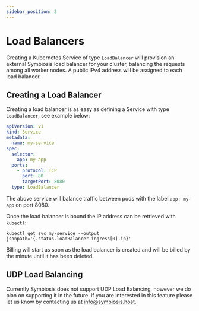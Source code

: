 ```yaml
---
sidebar_position: 2
---
```

# Load Balancers

Creating a Kubernetes Service of type `LoadBalancer` will provision an external Symbiosis load balancer for your cluster, balancing the requests among all worker nodes. A public IPv4 address will be assigned to each load balancer.

## Creating a Load Balancer

Creating a load balancer is as easy as defining a Service with type `LoadBalancer`, see example below:

```yaml
apiVersion: v1
kind: Service
metadata:
  name: my-service
spec:
  selector:
    app: my-app
  ports:
    - protocol: TCP
      port: 80
      targetPort: 8080
  type: LoadBalancer
```

The above service will balance traffic between pods with the label `app: my-app` on port 8080.

Once the load balancer is bound the IP address can be retrieved with `kubectl`:
```
kubectl get svc my-service --output jsonpath='{.status.loadBalancer.ingress[0].ip}'
```


Billing will start as soon as the load balancer is created and will be billed by the minute until it has been deleted.

## UDP Load Balancing

Currently Symbiosis does not support UDP Load Balancing, however we do plan on supporting it in the future. If you
are interested in this feature please let us know by contacting us at [info@symbiosis.host](mailto:info@symbiosis.host).